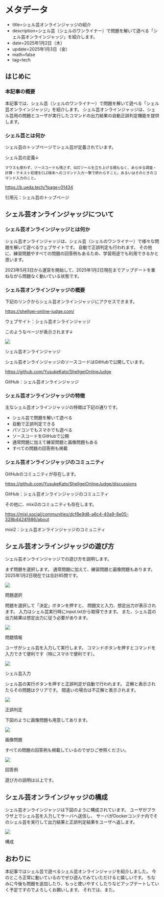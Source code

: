 # メタデータ
- title=シェル芸オンラインジャッジの紹介
- description=シェル芸（シェルのワンライナー）で問題を解いて遊べる「シェル芸オンラインジャッジ」を紹介します。
- date=2025年1月2日（木）
- update=2025年1月3日（金）
- math=false
- tag=tech

## はじめに

### 本記事の概要

本記事では、シェル芸（シェルのワンライナー）で問題を解いて遊べる「シェル芸オンラインジャッジ」を紹介します。
シェル芸オンラインジャッジは、シェル芸用の問題とユーザが実行したコマンドの出力結果の自動正誤判定機能を提供します。

### シェル芸とは何か

シェル芸のトップページでシェル芸が定義されています。

シェル芸の定義↓

```
マウスも使わず、ソースコードも残さず、GUIツールを立ち上げる間もなく、あらゆる調査・計算・テキスト処理をCLI端末へのコマンド入力一撃で終わらすこと。あるいはそのときのコマンド入力のこと。
```

https://b.ueda.tech/?page=01434

引用元：シェル芸のトップページ

## シェル芸オンラインジャッジについて

### シェル芸オンラインジャッジとは何か

シェル芸オンラインジャッジは、シェル芸（シェルのワンライナー）で様々な問題を解いて遊べるウェブサイトです。
自動で正誤判定も行われます。
その他に、練習問題やすべての問題の回答例もあるため、学習用途でも利用できるかと思います。

2023年5月3日から運営を開始して、2025年1月2日現在までアップデートを重ねながら問題なく動いている状態です。

### シェル芸オンラインジャッジの概要

下記のリンクからシェル芸オンラインジャッジにアクセスできます。

https://shellgei-online-judge.com/

ウェブサイト：シェル芸オンラインジャッジ

このようなページが表示されます↓

![](../../images/2025/20250102_02.jpg)

シェル芸オンラインジャッジ

シェル芸オンラインジャッジのソースコードはGitHubで公開しています。

https://github.com/YusukeKato/ShellgeiOnlineJudge

GitHub：シェル芸オンラインジャッジ

### シェル芸オンラインジャッジの特徴

主なシェル芸オンラインジャッジの特徴は下記の通りです。

- シェル芸で問題を解いて遊べる
- 自動で正誤判定できる
- パソコンでもスマホでも遊べる
- ソースコードをGitHubで公開
- 通常問題に加えて練習問題と画像問題もある
- すべての問題の回答例も掲載

### シェル芸オンラインジャッジのコミュニティ

GitHubのコミュニティが存在します。

https://github.com/YusukeKato/ShellgeiOnlineJudge/discussions

GitHub：シェル芸オンラインジャッジのコミュニティ

その他に、mixi2のコミュニティも存在します。

https://mixi.social/communities/dcf8e9d8-a6c4-40a9-8e05-328b4424f886/about

mixi2：シェル芸オンラインジャッジのコミュニティ

## シェル芸オンラインジャッジの遊び方

シェル芸オンラインジャッジでの遊び方を説明します。

まず問題を選択します。
通常問題に加えて、練習問題と画像問題もあります。
2025年1月2日現在では合計85問です。

![](../../images/2025/20250102_04.jpg)

問題選択

問題を選択して「決定」ボタンを押すと、
問題文と入力、想定出力が表示されます。
入力はシェル芸実行時にinput.txtから取得できます。
また、シェル芸の出力結果は想定出力に従う必要があります。

![](../../images/2025/20250102_05.jpg)

問題情報

ユーザがシェル芸を入力して実行します。
コマンドボタンを押すとコマンドを入力できて便利です（特にスマホで便利です）。

![](../../images/2025/20250102_06.jpg)

シェル芸入力

シェル芸の実行ボタンを押すと正誤判定が自動で行われます。
正解と表示されたらその問題はクリアです。
間違いの場合は不正解と表示されます。

![](../../images/2025/20250102_07.jpg)

正誤判定

下図のように画像問題も用意してあります。

![](../../images/2025/20250102_08.jpg)

画像問題

すべての問題の回答例も掲載しているのでぜひご参照ください。

![](../../images/2025/20250102_03.jpg)

回答例

遊び方の説明は以上です。

## シェル芸オンラインジャッジの構成

シェル芸オンラインジャッジは下図のように構成されています。
ユーザがブラウザ上でシェル芸を入力してサーバへ送信し、
サーバがDockerコンテナ内でそのシェル芸を実行して出力結果と正誤判定結果をユーザへ返します。

![](../../images/2025/20250102_01.jpg)

構成

## おわりに

本記事ではシェル芸で遊べるシェル芸オンラインジャッジを紹介しました。
今のところ正常に動いているのでぜひ遊んでみていただけると嬉しいです。
ちなみに今後も問題を追加したり、もっと使いやすくしたりなどアップデートしていく予定ですのでよろしくお願いします。
それでは、また。